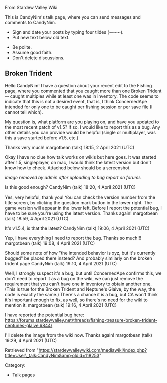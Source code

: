 From Stardew Valley Wiki

This is CandyNim's talk page, where you can send messages and comments to CandyNim.

- Sign and date your posts by typing four tildes (~~~~).
- Put new text below old text.

<!--THE END-->

- Be polite.
- Assume good faith.
- Don't delete discussions.

## Broken Trident

Hello CandyNim! I have a question about your recent edit to the Fishing page, where you commented that you caught more than one Broken Trident -- caught multiples while at least one was in inventory. The code seems to indicate that this is not a desired event, that is, I think ConcernedApe intended for only one to be caught per fishing session or per save file (I cannot tell which).

My question is, what platform are you playing on, and have you updated to the most recent patch of v1.5? If so, I would like to report this as a bug. Any other details you can provide would be helpful (single or multiplayer, was this a save started before v1.5, etc.)

Thanks very much! margotbean (talk) 18:15, 2 April 2021 (UTC)

Okay I have no clue how talk works on wikis but here goes. It was started after 1.5, singleplayer, on mac, I would think the latest version but don't know how to check. Attached below should be a screenshot.

*image removed by admin after uploading to bug report on forums*

Is this good enough? CandyNim (talk) 18:20, 4 April 2021 (UTC)

Yes, very helpful, thank you! You can check the version number from the title screen, by clicking the question mark button in the lower right. The game version will appear in the lower left. Before I report the potential bug, I have to be sure you're using the latest version. Thanks again! margotbean (talk) 18:59, 4 April 2021 (UTC)

It's v1.5.4, is that the latest? CandyNim (talk) 19:06, 4 April 2021 (UTC)

Yep, I have everything I need to report the bug. Thanks so much!!! margotbean (talk) 19:08, 4 April 2021 (UTC)

Should some note of how "the intended behavior is xyz, but it's currently bugged" be placed there instead? And probably similarly on the broken trident page CandyNim (talk) 19:10, 4 April 2021 (UTC)

Well, I strongly suspect it's a bug, but until ConcernedApe confirms this, we don't need to report it as a bug on the wiki, we can just remove the requirement that you can't have one in inventory to obtain another one. (This is true for the Broken Trident and Neptune's Glaive, by the way, the code is exactly the same.) There's a chance it is a bug, but CA won't think it's important enough to fix, as well, so there's no need for the wiki to mention it. margotbean (talk) 19:16, 4 April 2021 (UTC)

I have reported the potential bug here: https://forums.stardewvalley.net/threads/fishing-treasure-broken-trident-neptunes-glaive.6844/

I'll delete the image from the wiki now. Thanks again! margotbean (talk) 19:29, 4 April 2021 (UTC)

Retrieved from "https://stardewvalleywiki.com/mediawiki/index.php?title=User\_talk:CandyNim&amp;oldid=118253"

Category:

- Talk pages